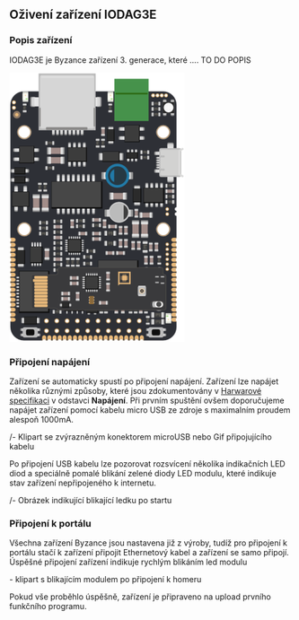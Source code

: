 ## Oživení zařízení IODAG3E 

### Popis zařízení

IODAG3E je Byzance zařízení 3. generace, které .... TO DO POPIS

![IODAG3E BOARD](/images/ioda_board_500.png)

### Připojení napájení <a name="sometext"></a>

Zařízení se automaticky spustí po připojení napájení. Zařízení lze napájet několika různými způsoby, které jsou zdokumentovány v [Harwarové specifikaci](/byzance_documentation/hardware_intro/hardware/iodag3e.md/#napajeni) v odstavci **Napájení**. Při prvním spuštění ovšem doporučujeme napájet zařízení pomocí kabelu micro USB ze zdroje s maximalním proudem alespoň 1000mA.


/- Klipart se zvýrazněným konektorem microUSB nebo Gif 
připojujícího kabelu

Po připojení USB kabelu lze pozorovat rozsvícení několika indikačních LED diod a speciálně pomalé blikání zelené diody LED modulu, které indikuje stav zařízení nepřipojeného k internetu.

/- Obrázek indikující blikající ledku po startu

### Připojení k portálu

Všechna zařízení Byzance jsou nastavena již z výroby, tudíž pro připojení k portálu stačí k zařízení připojit Ethernetový kabel a zařízení se samo připojí. Úspěšné připojení zařízení indikuje rychlým blikáním led modulu

\- klipart s blikajícím modulem po připojení k homeru

Pokud vše proběhlo úspěšně, zařízení je připraveno na upload prvního funkčního programu.






